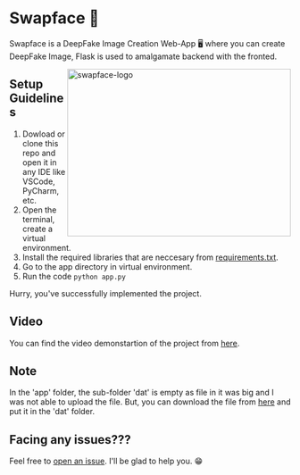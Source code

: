 # Swapface 🔄
Swapface is a DeepFake Image Creation Web-App 🖥 where you can create DeepFake Image, Flask is used to amalgamate backend with the fronted. 

<img align=right height=300 width=400 alt="swapface-logo" src="https://user-images.githubusercontent.com/61371035/141158356-8fb15b80-86d6-446d-b2d6-a643b9797d48.jpeg"/>

## Setup Guidelines
1. Dowload or clone this repo and open it in any IDE like VSCode, PyCharm, etc.
2. Open the terminal, create a virtual environment. 
3. Install the required libraries that are neccesary from [requirements.txt](https://github.com/iamvatsalpatel/Swapface/blob/main/requirements.txt).
4. Go to the app directory in virtual environment.
5. Run the code ``python app.py``

Hurry, you've successfully implemented the project.

## Video
You can find the video demonstartion of the project from [here](https://github.com/iamvatsalpatel/Swapface/blob/main/Implementatio%20Video.mov).

## Note
In the 'app' folder, the sub-folder 'dat' is empty as file in it was big and I was not able to upload the file. But, you can download the file from [here](https://github.com/tzutalin/dlib-android/raw/master/data/shape_predictor_68_face_landmarks.dat) and put it in the 'dat' folder.

## Facing any issues???
Feel free to [open an issue](https://github.com/iamvatsalpatel/Detectis/issues/new?assignees=&labels=Query&title=Query). I'll be glad to help you. 😁
